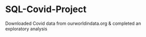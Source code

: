 # SQL-Covid-Project
Downloaded Covid data from ourworldindata.org &amp; completed an exploratory analysis
